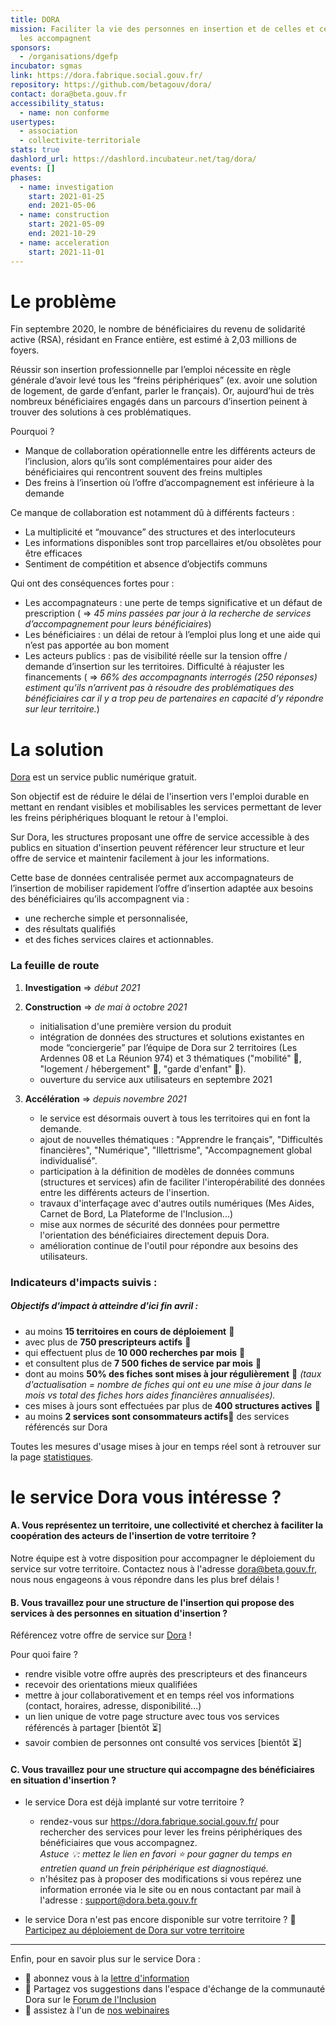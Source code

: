 ```yaml
---
title: DORA
mission: Faciliter la vie des personnes en insertion et de celles et ceux qui
  les accompagnent
sponsors:
  - /organisations/dgefp
incubator: sgmas
link: https://dora.fabrique.social.gouv.fr/
repository: https://github.com/betagouv/dora/
contact: dora@beta.gouv.fr
accessibility_status:
  - name: non conforme
usertypes:
  - association
  - collectivite-territoriale
stats: true
dashlord_url: https://dashlord.incubateur.net/tag/dora/
events: []
phases:
  - name: investigation
    start: 2021-01-25
    end: 2021-05-06
  - name: construction
    start: 2021-05-09
    end: 2021-10-29
  - name: acceleration
    start: 2021-11-01
---
```

# Le problème

Fin septembre 2020, le nombre de bénéficiaires du revenu de solidarité active (RSA), résidant en France entière, est estimé à 2,03 millions de foyers.

Réussir son insertion professionnelle par l’emploi nécessite en règle générale d’avoir levé tous les “freins périphériques” (ex. avoir une solution de logement, de garde d’enfant, parler le français). Or, aujourd’hui de très nombreux bénéficiaires engagés dans un parcours d’insertion peinent à trouver des solutions à ces problématiques. 

Pourquoi ? 

* Manque de collaboration opérationnelle entre les différents acteurs de l’inclusion, alors qu’ils sont complémentaires pour aider des bénéficiaires qui rencontrent souvent des freins multiples
* Des freins à l’insertion où l’offre d’accompagnement est inférieure à la demande

Ce manque de collaboration est notamment dû à différents facteurs : 

* La multiplicité et “mouvance” des structures et des interlocuteurs
* Les informations disponibles sont trop parcellaires et/ou obsolètes pour être efficaces
* Sentiment de compétition et absence d’objectifs communs

Qui ont des conséquences fortes pour : 

* Les accompagnateurs : une perte de temps significative et un défaut de prescription ( => *45 mins passées par jour à la recherche de services d’accompagnement pour leurs bénéficiaires*)
* Les bénéficiaires : un délai de retour à l’emploi plus long et une aide qui n’est pas apportée au bon moment
* Les acteurs publics : pas de visibilité réelle sur la tension offre / demande d’insertion sur les territoires. Difficulté à réajuster les financements ( => *66% des accompagnants interrogés (250 réponses) estiment qu’ils n’arrivent pas à résoudre des problématiques des bénéficiaires car il y a trop peu de partenaires en capacité d’y répondre sur leur territoire.*)

# La solution

[Dora](https://dora.fabrique.social.gouv.fr/) est un service public numérique gratuit.

Son objectif est de réduire le délai de l'insertion vers l'emploi durable en mettant en rendant visibles et mobilisables les services permettant de lever les freins périphériques bloquant le retour à l'emploi.

Sur Dora, les structures proposant une offre de service accessible à des publics en situation d'insertion peuvent référencer leur structure et leur offre de service et maintenir facilement à jour les informations.

Cette base de données centralisée permet aux accompagnateurs de l’insertion de mobiliser rapidement l’offre d’insertion adaptée aux besoins des bénéficiaires qu’ils accompagnent via :

* une recherche simple et personnalisée,
* des résultats qualifiés 
* et des fiches services claires et actionnables.

### La feuille de route

1. **Investigation** => *début 2021*
2. **Construction** => *de mai à octobre 2021* 

   * initialisation d'une première version du produit
   * intégration de données des structures et solutions existantes en mode “conciergerie” par l’équipe de Dora sur 2 territoires (Les Ardennes 08 et La Réunion 974) et 3 thématiques ("mobilité" 🚗, "logement / hébergement" 🏡, "garde d'enfant" 👶).
   * ouverture du service aux utilisateurs en septembre 2021
3. **Accélération** => *depuis novembre 2021*

   * le service est désormais ouvert à tous les territoires qui en font la demande. 
   * ajout de nouvelles thématiques : "Apprendre le français", "Difficultés financières", "Numérique", "Illettrisme", "Accompagnement global individualisé".
   * participation à la définition de modèles de données communs (structures et services) afin de faciliter l'interopérabilité des données entre les différents acteurs de l'insertion.
   * travaux d'interfaçage avec d'autres outils numériques (Mes Aides, Carnet de Bord, La Plateforme de l'Inclusion...)
   * mise aux normes de sécurité des données pour permettre l'orientation des bénéficiaires directement depuis Dora.
   * amélioration continue de l'outil pour répondre aux besoins des utilisateurs.

### Indicateurs d'impacts suivis :

##### Objectifs d'impact à atteindre d'ici fin avril :

* au moins **15 territoires en cours de déploiement** 🚀
* avec plus de **750 prescripteurs actifs** 🙌
* qui effectuent plus de **10 000 recherches par mois** 🔎
* et consultent plus de **7 500 fiches de service par mois** 👀
* dont au moins **50% des fiches sont mises à jour régulièrement** 🔁 *(taux d'actualisation = nombre de fiches qui ont eu une mise à jour dans le mois vs total des fiches hors aides financières annualisées).*
* ces mises à jours sont effectuées par plus de **400 structures actives** 🏫
* au moins **2 services sont consommateurs actifs**🔌 des services référencés sur Dora

Toutes les mesures d'usage mises à jour en temps réel sont à retrouver sur la page [statistiques](https://dora.fabrique.social.gouv.fr/stats).

# le service Dora vous intéresse ?

#### A. Vous représentez un territoire, une collectivité et cherchez à faciliter la coopération des acteurs de l'insertion de votre territoire ?

Notre équipe est à votre disposition pour accompagner le déploiement du service sur votre territoire. Contactez nous à l'adresse [dora@beta.gouv.fr](mailto:dora@beta.gouv.fr), nous nous engageons à vous répondre dans les plus bref délais !

#### B. Vous travaillez pour une structure de l'insertion qui propose des services à des personnes en situation d'insertion ?

Référencez votre offre de service sur [Dora](https://dora.fabrique.social.gouv.fr/) ! 

Pour quoi faire ?

* rendre visible votre offre auprès des prescripteurs et des financeurs
* recevoir des orientations mieux qualifiées
* mettre à jour collaborativement et en temps réel vos informations (contact, horaires, adresse, disponibilité...)
* un lien unique de votre page structure avec tous vos services référencés à partager \[bientôt ⏳]
* savoir combien de personnes ont consulté vos services \[bientôt ⏳]

#### C. Vous travaillez pour une structure qui accompagne des bénéficiaires en situation d'insertion ?

* le service Dora est déjà implanté sur votre territoire ? 

  * rendez-vous sur <https://dora.fabrique.social.gouv.fr/> pour rechercher des services pour lever les freins périphériques des bénéficiaires que vous accompagnez.\
     *Astuce 💡: mettez le lien en favori ⭐ pour gagner du temps en entretien quand un frein périphérique est diagnostiqué.*
  * n'hésitez pas à proposer des modifications si vous repérez une information erronée via le site ou en nous contactant par mail à l'adresse : [support@dora.beta.gouv.fr](mailto:support@dora.beta.gouv.fr)[](mailto:support@dora.fabrique.social.gouv.fr)
* le service Dora n'est pas encore disponible sur votre territoire ? 🤝 [Participez au déploiement de Dora sur votre territoire](https://documentation.dora.fabrique.social.gouv.fr/communication-dora/untitled-1#participez-au-deploiement-de-dora-sur-votre-territoire) 

- - -

Enfin, pour en savoir plus sur le service Dora : 

* 📰 abonnez vous à la [lettre d'information](https://d4c653e7.sibforms.com/serve/MUIEAEkY4naptXBIq5NdRg5UPxP1wmwbGCinne5c1gynY-wfrZ0Dz0QP_NqkXtfyYqhdaq3AO8VFZJ9giRi9ZT0eah7Ut2U0LeKSTVIHQb_5nhvTLUMWXo9ZMeIYCHVlzmjkXGQ66S5ewcYpSADUgV--2RVZ_mrnsRJQoCNwZ8y-sWzfQsEzfKuTA7SLbZ_dWeqaigudym3EaiHT)
* 📢 Partagez vos suggestions dans l'espace d'échange de la communauté Dora sur le [Forum de l'Inclusion](https://forum.inclusion.beta.gouv.fr/c/spie/dora/86)
* 🎤 assistez à l'un de [nos webinaires](https://app.livestorm.co/dora-1)